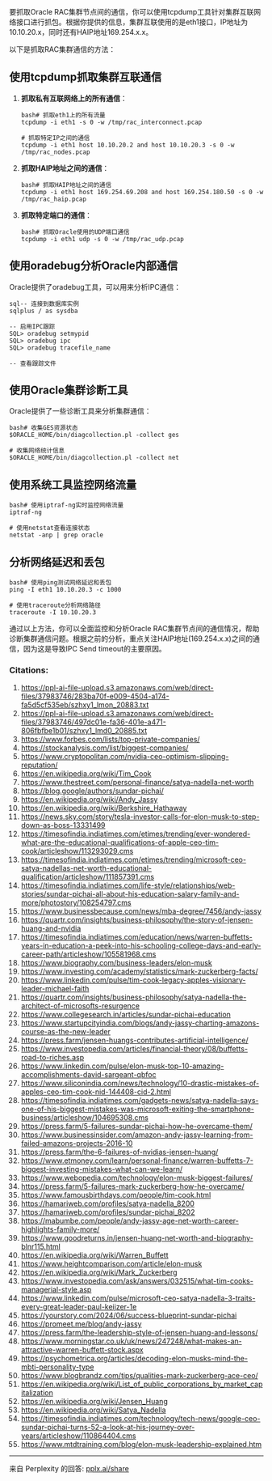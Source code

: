 要抓取Oracle RAC集群节点间的通信，你可以使用tcpdump工具针对集群互联网络接口进行抓包。根据你提供的信息，集群互联使用的是eth1接口，IP地址为10.10.20.x，同时还有HAIP地址169.254.x.x。



以下是抓取RAC集群通信的方法：

## 使用tcpdump抓取集群互联通信

1. **抓取私有互联网络上的所有通信**：

   ```
   bash# 抓取eth1上的所有流量
   tcpdump -i eth1 -s 0 -w /tmp/rac_interconnect.pcap
   
   # 抓取特定IP之间的通信
   tcpdump -i eth1 host 10.10.20.2 and host 10.10.20.3 -s 0 -w /tmp/rac_nodes.pcap
   ```

2. **抓取HAIP地址之间的通信**：

   ```
   bash# 抓取HAIP地址之间的通信
   tcpdump -i eth1 host 169.254.69.208 and host 169.254.180.50 -s 0 -w /tmp/rac_haip.pcap
   ```

3. **抓取特定端口的通信**：

   ```
   bash# 抓取Oracle使用的UDP端口通信
   tcpdump -i eth1 udp -s 0 -w /tmp/rac_udp.pcap
   ```

## 使用oradebug分析Oracle内部通信

Oracle提供了oradebug工具，可以用来分析IPC通信：

```
sql-- 连接到数据库实例
sqlplus / as sysdba

-- 启用IPC跟踪
SQL> oradebug setmypid
SQL> oradebug ipc
SQL> oradebug tracefile_name

-- 查看跟踪文件
```

## 使用Oracle集群诊断工具

Oracle提供了一些诊断工具来分析集群通信：

```
bash# 收集GES资源状态
$ORACLE_HOME/bin/diagcollection.pl -collect ges

# 收集网络统计信息
$ORACLE_HOME/bin/diagcollection.pl -collect net
```

## 使用系统工具监控网络流量

```
bash# 使用iptraf-ng实时监控网络流量
iptraf-ng

# 使用netstat查看连接状态
netstat -anp | grep oracle
```

## 分析网络延迟和丢包

```
bash# 使用ping测试网络延迟和丢包
ping -I eth1 10.10.20.3 -c 1000

# 使用traceroute分析网络路径
traceroute -I 10.10.20.3
```

通过以上方法，你可以全面监控和分析Oracle RAC集群节点间的通信情况，帮助诊断集群通信问题。根据之前的分析，重点关注HAIP地址(169.254.x.x)之间的通信，因为这是导致IPC Send timeout的主要原因。

### Citations:

1. https://ppl-ai-file-upload.s3.amazonaws.com/web/direct-files/37983746/283ba70f-e009-4504-a174-fa5d5cf535eb/szhxy1_lmon_20883.txt
2. https://ppl-ai-file-upload.s3.amazonaws.com/web/direct-files/37983746/497dc01e-fa36-401e-a471-806fbfbe1b01/szhxy1_lmd0_20885.txt
3. https://www.forbes.com/lists/top-private-companies/
4. https://stockanalysis.com/list/biggest-companies/
5. https://www.cryptopolitan.com/nvidia-ceo-optimism-slipping-reputation/
6. https://en.wikipedia.org/wiki/Tim_Cook
7. https://www.thestreet.com/personal-finance/satya-nadella-net-worth
8. https://blog.google/authors/sundar-pichai/
9. https://en.wikipedia.org/wiki/Andy_Jassy
10. https://en.wikipedia.org/wiki/Berkshire_Hathaway
11. https://news.sky.com/story/tesla-investor-calls-for-elon-musk-to-step-down-as-boss-13331499
12. https://timesofindia.indiatimes.com/etimes/trending/ever-wondered-what-are-the-educational-qualifications-of-apple-ceo-tim-cook/articleshow/113293029.cms
13. https://timesofindia.indiatimes.com/etimes/trending/microsoft-ceo-satya-nadellas-net-worth-educational-qualification/articleshow/111857391.cms
14. https://timesofindia.indiatimes.com/life-style/relationships/web-stories/sundar-pichai-all-about-his-education-salary-family-and-more/photostory/108254797.cms
15. https://www.businessbecause.com/news/mba-degree/7456/andy-jassy
16. https://quartr.com/insights/business-philosophy/the-story-of-jensen-huang-and-nvidia
17. https://timesofindia.indiatimes.com/education/news/warren-buffetts-years-in-education-a-peek-into-his-schooling-college-days-and-early-career-path/articleshow/105581968.cms
18. https://www.biography.com/business-leaders/elon-musk
19. https://www.investing.com/academy/statistics/mark-zuckerberg-facts/
20. https://www.linkedin.com/pulse/tim-cook-legacy-apples-visionary-leader-michael-faith
21. https://quartr.com/insights/business-philosophy/satya-nadella-the-architect-of-microsofts-resurgence
22. https://www.collegesearch.in/articles/sundar-pichai-education
23. https://www.startupcityindia.com/blogs/andy-jassy-charting-amazons-course-as-the-new-leader
24. https://press.farm/jensen-huangs-contributes-artificial-intelligence/
25. https://www.investopedia.com/articles/financial-theory/08/buffetts-road-to-riches.asp
26. https://www.linkedin.com/pulse/elon-musk-top-10-amazing-accomplishments-david-sargeant-qbfoc
27. https://www.siliconindia.com/news/technology/10-drastic-mistakes-of-apples-ceo-tim-cook-nid-144408-cid-2.html
28. https://timesofindia.indiatimes.com/gadgets-news/satya-nadella-says-one-of-his-biggest-mistakes-was-microsoft-exiting-the-smartphone-business/articleshow/104695308.cms
29. https://press.farm/5-failures-sundar-pichai-how-he-overcame-them/
30. https://www.businessinsider.com/amazon-andy-jassy-learning-from-failed-amazons-projects-2016-10
31. https://press.farm/the-6-failures-of-nvidias-jensen-huang/
32. https://www.etmoney.com/learn/personal-finance/warren-buffetts-7-biggest-investing-mistakes-what-can-we-learn/
33. https://www.webopedia.com/technology/elon-musk-biggest-failures/
34. https://press.farm/5-failures-mark-zuckerberg-how-he-overcame/
35. https://www.famousbirthdays.com/people/tim-cook.html
36. https://hamariweb.com/profiles/satya-nadella_8200
37. https://hamariweb.com/profiles/sundar-pichai_8202
38. https://mabumbe.com/people/andy-jassy-age-net-worth-career-highlights-family-more/
39. https://www.goodreturns.in/jensen-huang-net-worth-and-biography-blnr115.html
40. https://en.wikipedia.org/wiki/Warren_Buffett
41. https://www.heightcomparison.com/article/elon-musk
42. https://en.wikipedia.org/wiki/Mark_Zuckerberg
43. https://www.investopedia.com/ask/answers/032515/what-tim-cooks-managerial-style.asp
44. https://www.linkedin.com/pulse/microsoft-ceo-satya-nadella-3-traits-every-great-leader-paul-keijzer-1e
45. https://yourstory.com/2024/06/success-blueprint-sundar-pichai
46. https://promeet.me/blog/andy-jassy
47. https://press.farm/the-leadership-style-of-jensen-huang-and-lessons/
48. https://www.morningstar.co.uk/uk/news/247248/what-makes-an-attractive-warren-buffett-stock.aspx
49. https://psychometrica.org/articles/decoding-elon-musks-mind-the-mbti-personality-type
50. https://www.blogbrandz.com/tips/qualities-mark-zuckerberg-ace-ceo/
51. https://en.wikipedia.org/wiki/List_of_public_corporations_by_market_capitalization
52. https://en.wikipedia.org/wiki/Jensen_Huang
53. https://en.wikipedia.org/wiki/Satya_Nadella
54. https://timesofindia.indiatimes.com/technology/tech-news/google-ceo-sundar-pichai-turns-52-a-look-at-his-journey-over-years/articleshow/110864404.cms
55. https://www.mtdtraining.com/blog/elon-musk-leadership-explained.htm

------

来自 Perplexity 的回答: [pplx.ai/share](https://www.perplexity.ai/search/pplx.ai/share)